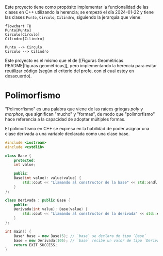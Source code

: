 Este proyecto tiene como propósito implementar la funcionalidad de las clases en C++ utilizando la herencia; se empezó el día 2024-01-22 y tiene las clases `Punto`, `Circulo`, `Cilindro`, siguiendo la jerarquía que viene:

```mermaid
flowchart TB
Punto[Punto]
Circulo[Circulo]
Cilindro[Cilindro]

Punto --> Circulo
Circulo --> Cilindro
```

Este proyecto es el mismo que el de [[Figuras Geométricas. README|figuras geométricas]], pero implementando la herencia para evitar reutilizar código (según el criterio del profe, con el cual estoy en desacuerdo).

# Polimorfismo

"Polimorfismo" es una palabra que viene de las raíces griegas *poly* y *morphos*, que significan "mucho" y "formas", de modo que "polimorfismo" hace referencia a la capacidad de adoptar múltiples formas.

El polimorfismo en C++ se expresa en la habilidad de poder asignar una clase derivada a una variable declarada como una clase base.

```cpp
#include <iostream>
#include <cstdlib>

class Base {
	protected:
	int value;

	public:
	Base(int value): value(value) {
		std::cout << "Llamando al constructor de la base" << std::endl;
	}
};

class Derivada : public Base {
	public:
	Derivada(int value): Base(value) {
		std::cout << "Llamando al constructor de la derivada" << std::endl;
	}
};

int main() {
	Base* base = new Base(5); // `base` se declara de tipo `Base`
	base = new Derivada(105); // `base` recibe un valor de tipo `Derivada`
	return EXIT_SUCCESS;
}
```

